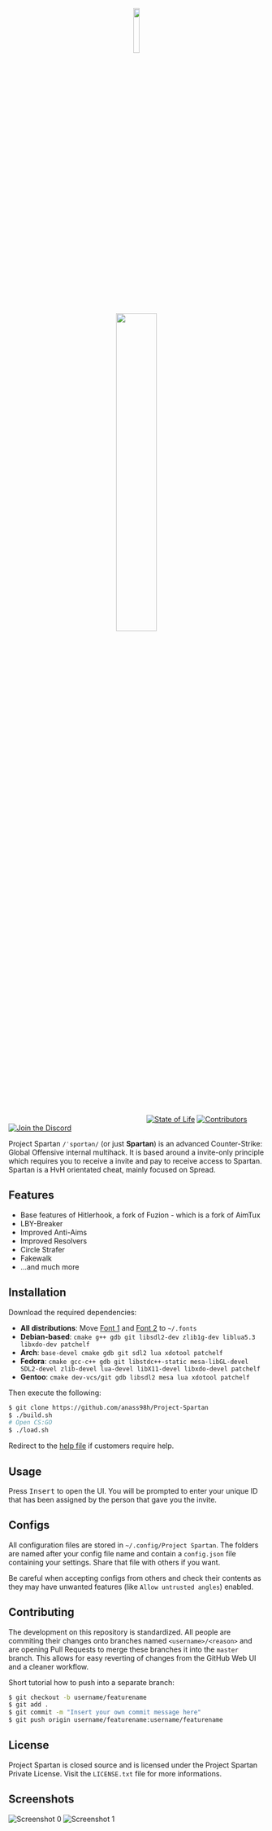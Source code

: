 <p align="center"><img width=15% src="https://pbs.twimg.com/profile_images/672198632733548544/FCDxjRu1.png"></p>
<p align="center"><img width=40% src="https://i.imgur.com/42q4drh.png"></p>

&nbsp;&nbsp;&nbsp;&nbsp;&nbsp;&nbsp;&nbsp;&nbsp;&nbsp;&nbsp;
&nbsp;&nbsp;&nbsp;&nbsp;&nbsp;&nbsp;&nbsp;&nbsp;&nbsp;&nbsp;
&nbsp;&nbsp;&nbsp;&nbsp;&nbsp;&nbsp;&nbsp;&nbsp;&nbsp;&nbsp;
&nbsp;&nbsp;&nbsp;&nbsp;&nbsp;&nbsp;&nbsp;&nbsp;&nbsp;&nbsp;
&nbsp;&nbsp;&nbsp;&nbsp;&nbsp;&nbsp;&nbsp;&nbsp;&nbsp;&nbsp;
&nbsp;&nbsp;&nbsp;&nbsp;&nbsp;&nbsp;&nbsp;&nbsp;&nbsp;&nbsp;
&nbsp;&nbsp;
[![State of Life](https://img.shields.io/badge/state-eap-beta-orange.svg)][0]
[![Contributors](https://img.shields.io/badge/collaborators-7-green.svg)][1]
[![Join the Discord](https://img.shields.io/discord/336453128033533963.svg?label=discord)][2]
&nbsp;&nbsp;&nbsp;&nbsp;&nbsp;&nbsp;&nbsp;&nbsp;&nbsp;&nbsp;
&nbsp;&nbsp;&nbsp;&nbsp;&nbsp;&nbsp;&nbsp;&nbsp;&nbsp;&nbsp;
&nbsp;&nbsp;&nbsp;&nbsp;&nbsp;&nbsp;&nbsp;&nbsp;&nbsp;&nbsp;
&nbsp;&nbsp;&nbsp;&nbsp;&nbsp;&nbsp;&nbsp;&nbsp;&nbsp;&nbsp;
&nbsp;&nbsp;&nbsp;&nbsp;&nbsp;&nbsp;&nbsp;&nbsp;&nbsp;&nbsp;

Project Spartan `/ˈspɑrtən/` (or just **Spartan**) is an advanced Counter-Strike:
Global Offensive internal multihack. It is based around a invite-only principle
which requires you to receive a invite and pay to receive access to Spartan.
Spartan is a HvH orientated cheat, mainly focused on Spread.

## Features

* Base features of Hitlerhook, a fork of Fuzion - which is a fork of AimTux
* LBY-Breaker
* Improved Anti-Aims
* Improved Resolvers
* Circle Strafer
* Fakewalk
* ...and much more

## Installation

Download the required dependencies:
* **All distributions**: Move [Font 1][3] and [Font 2][4] to `~/.fonts`
* **Debian-based**: `cmake g++ gdb git libsdl2-dev zlib1g-dev liblua5.3 libxdo-dev patchelf`
* **Arch**: `base-devel cmake gdb git sdl2 lua xdotool patchelf`
* **Fedora**: `cmake gcc-c++ gdb git libstdc++-static mesa-libGL-devel SDL2-devel zlib-devel lua-devel libX11-devel libxdo-devel patchelf`
* **Gentoo**: `cmake dev-vcs/git gdb libsdl2 mesa lua xdotool patchelf`

Then execute the following:

```bash
$ git clone https://github.com/anass98h/Project-Spartan
$ ./build.sh
# Open CS:GO
$ ./load.sh
```

Redirect to the [help file][5] if customers require help.

## Usage

Press <kbd>Insert</kbd> to open the UI. You will be prompted to enter
your unique ID that has been assigned by the person that gave you the
invite.

## Configs

All configuration files are stored in `~/.config/Project Spartan`.
The folders are named after your config file name and contain a `config.json`
file containing your settings. Share that file with others if you want.

Be careful when accepting configs from others and check their contents as they
may have unwanted features (like `Allow untrusted angles`) enabled.

## Contributing

The development on this repository is standardized. All people are commiting
their changes onto branches named `<username>/<reason>` and are opening Pull
Requests to merge these branches it into the `master` branch. This allows for easy
reverting of changes from the GitHub Web UI and a cleaner workflow.

Short tutorial how to push into a separate branch:

```bash
$ git checkout -b username/featurename
$ git add .
$ git commit -m "Insert your own commit message here"
$ git push origin username/featurename:username/featurename
```

## License

Project Spartan is closed source and is licensed under the
Project Spartan Private License. Visit the `LICENSE.txt` file for more
informations.

## Screenshots

![Screenshot 0][s1]
![Screenshot 1][s2]

[0]: https://github.com/anass98h/Project-Spartan
[1]: https://github.com/anass98h/Project-Spartan
[2]: https://discord.gg/exTBFWz
[3]: https://github.com/anass98h/Project-Spartan/blob/master/UserHalp/Dyuthi.ttf
[4]: https://github.com/anass98h/Project-Spartan/blob/master/UserHalp/Sarai_07.ttf
[5]: https://github.com/anass98h/Project-Spartan/blob/master/UserHalp/HELLOOOOHELPME.md

[s1]: https://i.imgur.com/XqnBnv4.png
[s2]: https://i.imgur.com/4vkPfrC.jpg
